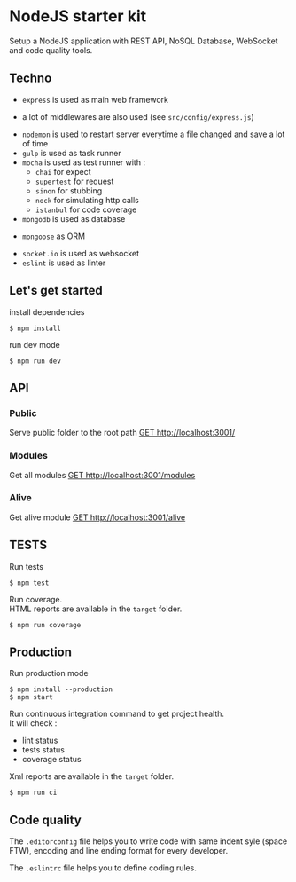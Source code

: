 # NodeJS starter kit
Setup a NodeJS application with REST API, NoSQL Database, WebSocket and code quality tools.

## Techno
- `express` is used as main web framework
 * a lot of middlewares are also used (see `src/config/express.js`)
- `nodemon` is used to restart server everytime a file changed and save a lot of time
- `gulp` is used as task runner
- `mocha` is used as test runner with :  
  * `chai` for expect
  * `supertest` for request
  * `sinon` for stubbing  
  * `nock` for simulating http calls
  * `istanbul` for code coverage
- `mongodb` is used as database
 * `mongoose` as ORM
- `socket.io` is used as websocket
- `eslint` is used as linter

## Let's get started

install dependencies
```
$ npm install
```

run dev mode
```
$ npm run dev
```

## API

### Public

Serve public folder to the root path
[GET http://localhost:3001/](http://localhost:3001/)

### Modules

Get all modules
[GET http://localhost:3001/modules](http://localhost:3001/modules)

### Alive

Get alive module
[GET http://localhost:3001/alive](http://localhost:3001/alive)


## TESTS

Run tests
```
$ npm test
```

Run coverage.  
HTML reports are available in the `target` folder.
```
$ npm run coverage
```

## Production

Run production mode
```
$ npm install --production
$ npm start
```

Run continuous integration command to get project health.  
It will check :
- lint status
- tests status
- coverage status

Xml reports are available in the `target` folder.
```
$ npm run ci
```

## Code quality

The `.editorconfig` file helps you to write code with same indent syle (space FTW), encoding and line ending format for every developer.  

The `.eslintrc` file helps you to define coding rules.
